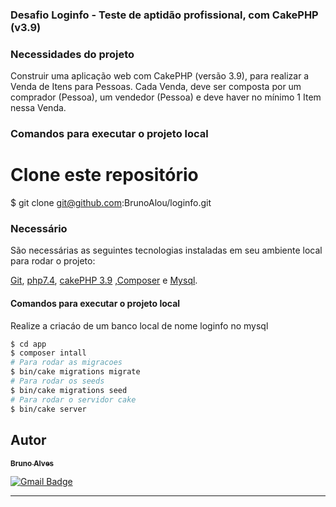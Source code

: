 ### Desafio Loginfo - Teste de aptidão profissional, com CakePHP (v3.9)
### Necessidades do projeto
Construir uma aplicação web com CakePHP (versão 3.9), para realizar a Venda
de Itens para Pessoas. Cada Venda, deve ser composta por um comprador (Pessoa), um
vendedor (Pessoa) e deve haver no mínimo 1 Item nessa Venda.

### Comandos para executar o projeto local
# Clone este repositório
$ git clone git@github.com:BrunoAlou/loginfo.git



### Necessário

São necessárias as seguintes tecnologias instaladas em seu ambiente local para rodar o projeto:

[Git](https://git-scm.com), [php7.4](https://www.php.net/downloads.php), [cakePHP 3.9](https://cakephp.org/) ,[Composer](https://getcomposer.org/) e [Mysql](https://www.mysql.com/).

#### Comandos para executar o projeto local
Realize a criacáo de um banco local de nome loginfo no mysql
```bash
$ cd app
$ composer intall
# Para rodar as migracoes
$ bin/cake migrations migrate
# Para rodar os seeds
$ bin/cake migrations seed
# Para rodar o servidor cake
$ bin/cake server

```

## Autor

<a href="https://www.linkedin.com/in/brunoalou/" target=”_blank”>
 <sub><b>Bruno Alves</b></sub></a> <a href="https://www.linkedin.com/in/brunoalou/" title="LinkedIn"></a>
 <br />
 
[![Gmail Badge](https://img.shields.io/badge/-bruunieng@gmail.com-c14438?style=flat-square&logo=Gmail&logoColor=white&link=mailto:bruunieng@gmail.com)](mailto:bruunieng@gmail.com)

---
